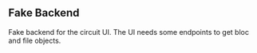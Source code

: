 ## Fake Backend

Fake backend for the circuit UI. The UI needs some endpoints to get bloc and file objects.
